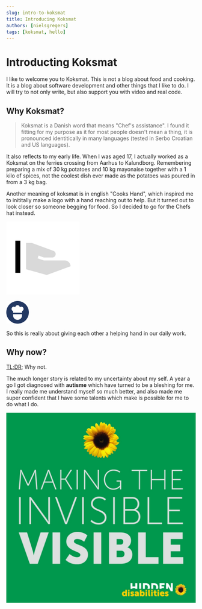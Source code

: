 ```yaml
---
slug: intro-to-koksmat
title: Introducing Koksmat
authors: [nielsgregers]
tags: [koksmat, hello]
---
```


# Introducting Koksmat
I like to welcome you to Koksmat. This is not a blog about food and cooking. It is a blog about software development and other things that I like to do. I will try to not only write, but also support you with video and real code.

## Why Koksmat?
> Koksmat is a Danish word that means "Chef's assistance". I found it fitting for my purpose as it for most people doesn't mean a thing, it is pronounced identitically in many languages (tested in Serbo Croatian and US languages).


It also reflects to my early life. When I was aged 17, I actually worked as a Koksmat on the ferries crossing from Aarhus to Kalundborg. Remembering preparing a mix of 30 kg potatoes and 10 kg mayonaise together with a 1 kilo of spices, not the coolest dish ever made as the potatoes was poured in from a 3 kg bag.

Another meaning of koksmat is in english "Cooks Hand", which inspired me to inititally make a logo with a hand reaching out to help. But it turned out to look closer so someone begging for food. So I decided to go for the Chefs hat instead.

![](koksmat%20Icon.png)


![](koksmat%20Icon%20copy.png)

So this is really about giving each other a helping hand in our daily work.

## Why now?
[TL;DR](https://www.urbandictionary.com/define.php?term=tl%3Bdr); Why not. 

The much longer story is related to my uncertainty about my self. A year a go I got diagnosed with **autisme** which have turned to be a bleshing for me. I really made me understand myself so much better, and also made me super confident that I have some talents which make is possible for me to do what I do.

![](Hidden-Disabilities-Program.jpg)







